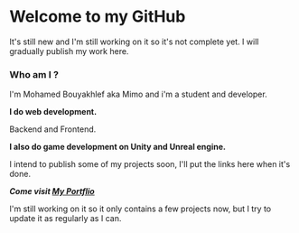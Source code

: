 # Welcome to my GitHub

It's still new and I'm still working on it so it's not complete yet.
I will gradually publish my work here.

### Who am I ?

I'm Mohamed Bouyakhlef aka Mimo and i'm a student and developer.

**I do web development.**

Backend and Frontend.

**I also do game development on Unity and Unreal engine.**

I intend to publish some of my projects soon, I'll put the links here when it's done.


***Come visit [My Portflio](http://mimolol.github.io/)***

I'm still working on it so it only contains a few projects now, but I try to update it as regularly as I can.
